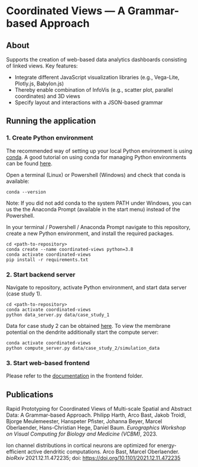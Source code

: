 # Coordinated Views — A Grammar-based Approach
## About

Supports the creation of web-based data analytics dashboards consisting of linked views. Key features:
- Integrate different JavaScript visualization libraries (e.g., Vega-Lite, Plotly.js, Babylon.js)
- Thereby enable combination of InfoVis (e.g., scatter plot, parallel coordinates) and 3D views
- Specify layout and interactions with a JSON-based grammar


## Running the application

### 1. Create Python environment
The recommended way of setting up your local Python environment is using [conda](https://docs.conda.io/projects/conda/en/stable/user-guide/index.html). A good tutorial on using conda for managing Python environments can be found [here](https://whiteboxml.com/blog/the-definitive-guide-to-python-virtual-environments-with-conda). 

Open a terminal (Linux) or Powershell (Windows) and check that conda is available:
```
conda --version
```
Note: If you did not add conda to the system PATH under Windows, you can us the the Anaconda Prompt (available in the start menu) instead of the Powershell.

In your terminal / Powershell / Anaconda Prompt navigate to this repository, create a new Python environment, and install the required packages.
```
cd <path-to-repository>
conda create --name coordinated-views python=3.8
conda activate coordinated-views
pip install -r requirements.txt
```

### 2. Start backend server
Navigate to repository, activate Python environment, and start data server (case study 1).
```
cd <path-to-repository>
conda activate coordinated-views
python data_server.py data/case_study_1
```
Data for case study 2 can be obtained [here](https://cloud.zib.de/s/jmF7dejCm92Hpi6). To view the membrane potential on the dendrite additionally start the compute server:
```
conda activate coordinated-views
python compute_server.py data/case_study_2/simulation_data
```

### 3. Start web-based frontend
Please refer to the [documentation](frontend/README.md) in the frontend folder.


## Publications
Rapid Prototyping for Coordinated Views of Multi-scale Spatial and Abstract Data: A Grammar-based Approach.
Philipp Harth, Arco Bast, Jakob Troidl, Bjorge Meulemeester, Hanspeter Pfister, Johanna Beyer, Marcel Oberlaender, Hans-Christian Hege, Daniel Baum.
<i>Eurographics Workshop on Visual Computing for Biology and Medicine (VCBM)</i>, 2023.

Ion channel distributions in cortical neurons are optimized for energy-efficient active dendritic computations. Arco Bast, Marcel Oberlaender. <i>bioRxiv</i> 2021.12.11.472235; doi: https://doi.org/10.1101/2021.12.11.472235